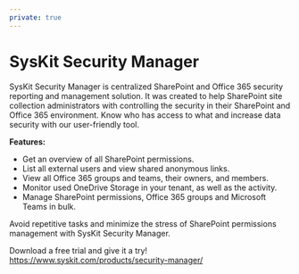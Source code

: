 ```yaml
---
private: true
---
```

# SysKit Security Manager

SysKit Security Manager is centralized SharePoint and Office 365 security reporting and management solution. It was created to help SharePoint site collection administrators with controlling the security in their SharePoint and Office 365 environment. 
Know who has access to what and increase data security with our user-friendly tool. 

**Features:**
* Get an overview of all SharePoint permissions.
* List all external users and view shared anonymous links.
* View all Office 365 groups and teams, their owners, and members.
* Monitor used OneDrive Storage in your tenant, as well as the activity.
* Manage SharePoint permissions, Office 365 groups and Microsoft Teams in bulk.

Avoid repetitive tasks and minimize the stress of SharePoint permissions management with SysKit Security Manager. 

Download a free trial and give it a try! https://www.syskit.com/products/security-manager/

